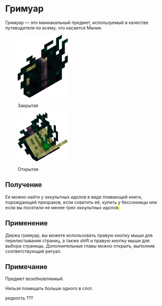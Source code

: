 # Гримуар

Гримуар — это маниакальный предмет, используемый в качестве путеводителя по всему, что касается Мании.

<div align="left">

<figure><img src="../../../.gitbook/assets/160px-Grimoire.webp" alt=""><figcaption><p>Закрытая</p></figcaption></figure>

</div>

<div align="left">

<figure><img src="../../../.gitbook/assets/160px-Grimoire_open (1).png" alt=""><figcaption><p>Открытая</p></figcaption></figure>

</div>

## Получение

Ее можно найти у оккультных идолов в виде плавающей книги, порождающей призраков, если схватить её, купить у бессонницы или если вы посетили не менее трех оккультных идолов<mark style="color:orange;">.</mark>



## Применение

Держа гримуар, вы можете использовать правую кнопку мыши для перелистывания страниц, а также shift и правую кнопку мыши для выбора страницы. Дополнительные главы можно открыть, выполнив соответствующий ритуал.



## Примечание

Предмет возобновляемый.

Нельзя помещать больше одного в слот.

редкость ???
